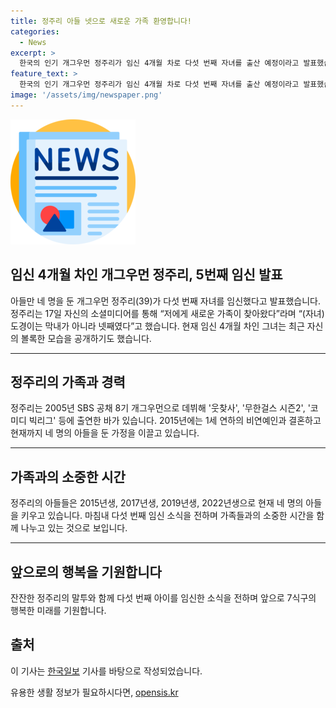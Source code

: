 ```yaml
---
title: 정주리 아들 넷으로 새로운 가족 환영합니다!
categories:
  - News
excerpt: >
  한국의 인기 개그우먼 정주리가 임신 4개월 차로 다섯 번째 자녀를 출산 예정이라고 발표했습니다. 소셜미디어를 통해 임신 소식을 전하며 아들들과 함께한 사진을 공개했는데, 이로 인해 관심이 쏠리고 있습니다. 2005년에 데뷔한 그녀는 현재 39살이며, 2015년 결혼 후 아들을 네 명 낳았습니다. 막내로 예상되는 이번 아이를 축복해 달라는 메시지를 전하며 팬들의 관심을 받고 있습니다.
feature_text: >
  한국의 인기 개그우먼 정주리가 임신 4개월 차로 다섯 번째 자녀를 출산 예정이라고 발표했습니다. 소셜미디어를 통해 임신 소식을 전하며 아들들과 함께한 사진을 공개했는데, 이로 인해 관심이 쏠리고 있습니다. 2005년에 데뷔한 그녀는 현재 39살이며, 2015년 결혼 후 아들을 네 명 낳았습니다. 막내로 예상되는 이번 아이를 축복해 달라는 메시지를 전하며 팬들의 관심을 받고 있습니다.
image: '/assets/img/newspaper.png'
---
```


<p><img src="/assets/img/newspaper.png" alt="kimp 속보" /></p>

<h2 data-ke-size="size24">임신 4개월 차인 개그우먼 정주리, 5번째 임신 발표</h2>

<p data-ke-size="size16">아들만 네 명을 둔 개그우먼 정주리(39)가 다섯 번째 자녀를 임신했다고 발표했습니다. 정주리는 17일 자신의 소셜미디어를 통해 “저에게 새로운 가족이 찾아왔다”라며 “(자녀)도경이는 막내가 아니라 넷째였다”고 했습니다. 현재 임신 4개월 차인 그녀는 최근 자신의 볼록한 모습을 공개하기도 했습니다.</p>

<hr>

<h2 data-ke-size="size26">정주리의 가족과 경력</h2>

<p data-ke-size="size16">정주리는 2005년 SBS 공채 8기 개그우먼으로 데뷔해 '웃찾사', '무한걸스 시즌2', '코미디 빅리그' 등에 출연한 바가 있습니다. 2015년에는 1세 연하의 비연예인과 결혼하고 현재까지 네 명의 아들을 둔 가정을 이끌고 있습니다.</p>

<hr>

<h2 data-ke-size="size26">가족과의 소중한 시간</h2>

<p data-ke-size="size16">정주리의 아들들은 2015년생, 2017년생, 2019년생, 2022년생으로 현재 네 명의 아들을 키우고 있습니다. 마침내 다섯 번째 임신 소식을 전하며 가족들과의 소중한 시간을 함께 나누고 있는 것으로 보입니다.</p>

<hr>

<h2 data-ke-size="size26">앞으로의 행복을 기원합니다</h2>

<p data-ke-size="size16">잔잔한 정주리의 말투와 함께 다섯 번째 아이를 임신한 소식을 전하며 앞으로 7식구의 행복한 미래를 기원합니다.</p>

<h2 data-ke-size="size26">출처</h2>

<p data-ke-size="size16">이 기사는 <a href="https://www.hankookilbo.com/News/Read/A2022091908030007827?did=NA" target="_blank" rel="nofollow">한국일보</a> 기사를 바탕으로 작성되었습니다.</p>
유용한 생활 정보가 필요하시다면, <a href="https://opensis.kr" rel="dofollow">opensis.kr</a>


